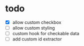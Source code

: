 # todo

- [x] allow custom checkbox
- [ ] allow custom styling
- [ ] custom hook for checkable data
- [ ] add custom id extractor
